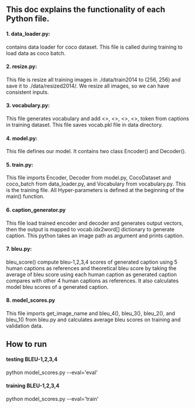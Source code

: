 ## This doc explains the functionality of each Python file.

#### 1. data_loader.py:
contains data loader for coco dataset. This file is called during training to load data as coco batch.

#### 2. resize.py:
This file is resize all training images in ./data/train2014 to (256, 256) and save it to ./data/resized2014/. We resize all images, so we can have consistent inputs.

#### 3. vocabulary.py:
This file generates vocabulary and add <<padding>>, <<start>>, <<end>>, <<unknown>>, token from captions in training dataset. This file saves vocab.pkl file in data directory.

#### 4. model.py:
This file defines our model. It contains two class Encoder() and Decoder(). 

#### 5. train.py:
This file imports Encoder, Decoder from model.py, CocoDataset and coco_batch from data_loader.py, and Vocabulary from vocabulary.py. This is the training file. All Hyper-parameters is defined at the beginning of the main() function.

#### 6. caption_generator.py
This file load trained encoder and decoder and generates output vectors, then the output is mapped to vocab.idx2word[] dictionary to generate caption. This python takes an image path as argument and prints caption.

#### 7. bleu.py:
bleu_score() compute bleu-1,2,3,4 scores of generated caption using 5 human captions as references and theoretical bleu score by taking the average of bleu score using each human caption as generated caption compares with other 4 human captions as references. It also calculates model bleu scores of a generated caption. 

#### 8. model_scores.py
This file imports get_image_name and bleu_4(), bleu_3(), bleu_2(), and bleu_1() from bleu.py and calculates average bleu scores on training and validation data. 




## How to run 





#### testing BLEU-1,2,3,4
python model_scores.py --eval='eval'

#### training BLEU-1,2,3,4
python model_scores.py --eval='train'

